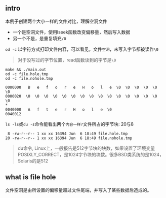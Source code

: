 ## intro

本例子创建两个大小一样的文件对比，理解空洞文件

- 一个是空洞文件，使用lseek函数改变偏移量，然后写入数据
- 另一个不是，是重复填充`/0`

`od -c` 以字符方式打印文件内容，可以看见，文件`空洞`，未写入字节都被读作`\0`

> 对于没写过的字节位置，read函数读到的字节是`\0`

```
make && ./main.out
od -c file.hole.tmp
od -c file.nohole.tmp
```

```
0000000   B   e   f   o   r   e   H   o   l   e  \0  \0  \0  \0  \0  \0
0000020  \0  \0  \0  \0  \0  \0  \0  \0  \0  \0  \0  \0  \0  \0  \0  \0
*
0040000   A   f   t   e   r   H   o   l   e  \0
0040012
```

`ls -ls`或`du -s`命令能看出两个`内容一样?`文件所占的字节块: 20与8

```
 8 -rw-r--r-- 1 xx xx 16394 Jun  6 18:49 file.hole.tmp
20 -rw-r--r-- 1 xx xx 16394 Jun  6 18:49 file.nohole.tmp
```

 > du命令, Linux上，一般报告是512字节块的块数，如果设置了环境变量POSIXLY_CORRECT，是1024字节块的块数。很多BSD类系统的是1024，Solaris的是512

## what is file hole

文件空洞是由所设置的偏移量超过文件尾端，并写入了某些数据后造成的。